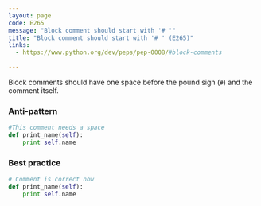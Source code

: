 ```yaml
---
layout: page
code: E265
message: "Block comment should start with '# '"
title: "Block comment should start with '# ' (E265)"
links:
  - https://www.python.org/dev/peps/pep-0008/#block-comments

---
```


Block comments should have one space before the pound sign (`#`) and the comment itself.

### Anti-pattern

```python
#This comment needs a space
def print_name(self):
    print self.name
```

### Best practice

```python
# Comment is correct now
def print_name(self):
    print self.name
```
